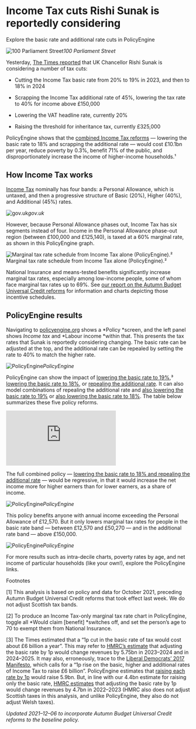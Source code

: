 # Income Tax cuts Rishi Sunak is reportedly considering

Explore the basic rate and additional rate cuts in PolicyEngine

![100 Parliament Street](https://cdn-images-1.medium.com/max/2000/1*CXzE044rk2ZMpobYa7stoQ.png)_100 Parliament Street_

Yesterday, [The Times reported](https://www.thetimes.co.uk/article/rishi-sunaks-plan-to-slash-taxes-c30wd5kzx) that UK Chancellor Rishi Sunak is considering a number of tax cuts:

- Cutting the Income Tax basic rate from 20% to 19% in 2023, and then to 18% in 2024

- Scrapping the Income Tax additional rate of 45%, lowering the tax rate to 40% for income above £150,000

- Lowering the VAT headline rate, currently 20%

- Raising the threshold for inheritance tax, currently £325,000

PolicyEngine shows that the [combined Income Tax reforms](http://policyengine.org/uk/population-impact?add_rate=40&basic_rate=18) — lowering the basic rate to 18% and scrapping the additional rate — would cost £10.1bn per year, reduce poverty by 0.3%, benefit 71% of the public, and disproportionately increase the income of higher-income households.¹

## How Income Tax works

[Income Tax](https://www.gov.uk/income-tax-rates) nominally has four bands: a Personal Allowance, which is untaxed, and then a progressive structure of Basic (20%), Higher (40%), and Additional (45%) rates.

![gov.uk](https://cdn-images-1.medium.com/max/2000/0*Cui0kUXUHRCXsH37)_gov.uk_

However, because Personal Allowance phases out, Income Tax has six segments instead of four. Income in the Personal Allowance phase-out region (between £100,000 and £125,140), is taxed at a 60% marginal rate, as shown in this PolicyEngine graph.

![*Marginal tax rate schedule from Income Tax alone (PolicyEngine).²*](https://cdn-images-1.medium.com/max/3200/0*ny9SRyI1vvJWQ2XM)Marginal tax rate schedule from Income Tax alone (PolicyEngine).²

National Insurance and means-tested benefits significantly increase marginal tax rates, especially among low-income people, some of whom face marginal tax rates up to 69%. See [our report on the Autumn Budget Universal Credit reforms](https://blog.policyengine.org/analysing-autumn-budget-universal-credit-reforms-with-policyengine-2ce93f177428) for information and charts depicting those incentive schedules.

## PolicyEngine results

Navigating to [policyengine.org](https://policyengine.org) shows a *Policy *screen, and the left panel shows _Income tax_ and *Labour income *within that. This presents the tax rates that Sunak is reportedly considering changing. The basic rate can be adjusted at the top, and the additional rate can be repealed by setting the rate to 40% to match the higher rate.

![PolicyEngine](https://cdn-images-1.medium.com/max/3200/0*oG71EhArn_TrWtGP)_PolicyEngine_

PolicyEngine can show the impact of [lowering the basic rate to 19%](http://policyengine.org/uk/population-impact?basic_rate=19),³ [lowering the basic rate to 18%](http://policyengine.org/uk/population-impact?basic_rate=18), or [repealing the additional rate](http://policyengine.org/uk/population-impact?add_rate=40). It can also model combinations of repealing the additional rate and [also lowering the basic rate to 19%](http://policyengine.org/uk/population-impact?add_rate=40&basic_rate=19) or [also lowering the basic rate to 18%](http://policyengine.org/uk/population-impact?add_rate=40&basic_rate=18). The table below summarizes these five policy reforms.

<iframe src="https://medium.com/media/779bd0682ff1670b0c7d8e2eaf25a5b4" frameborder=0></iframe>

The full combined policy — [lowering the basic rate to 18% and repealing the additional rate](http://policyengine.org/uk/population-impact?add_rate=40&basic_rate=18) — would be regressive, in that it would increase the net income more for higher earners than for lower earners, as a share of income.

![PolicyEngine](https://cdn-images-1.medium.com/max/3200/0*qU6Vy-7GSFaZkB6x)_PolicyEngine_

This policy benefits anyone with annual income exceeding the Personal Allowance of £12,570. But it only lowers marginal tax rates for people in the basic rate band — between £12,570 and £50,270 — and in the additional rate band — above £150,000.

![PolicyEngine](https://cdn-images-1.medium.com/max/3200/0*nzmOgGtBJfMUXFEL)_PolicyEngine_

For more results such as intra-decile charts, poverty rates by age, and net income of particular households (like your own!), explore the PolicyEngine links.

Footnotes

[1] This analysis is based on policy and data for October 2021, preceding Autumn Budget Universal Credit reforms that took effect last week. We do not adjust Scottish tax bands.

[2] To produce an Income Tax-only marginal tax rate chart in PolicyEngine, toggle all *Would claim [benefit] *switches off, and set the person’s age to 70 to exempt them from National Insurance.

[3] The Times estimated that a “1p cut in the basic rate of tax would cost about £6 billion a year”. This may refer to [HMRC’s estimate](https://www.gov.uk/government/statistics/direct-effects-of-illustrative-tax-changes/direct-effects-of-illustrative-tax-changes-bulletin-june-2021) that adjusting the basic rate by 1p would change revenues by 5.75bn in 2023–2024 and in 2024–2025. It may also, erroneously, trace to the [Liberal Democrats’ 2017 Manifesto](https://d3n8a8pro7vhmx.cloudfront.net/libdems/pages/1811/attachments/original/1515517284/2017_Manifesto.pdf?1515517284#page=19), which calls for a “1p rise on the basic, higher and additional rates of Income Tax to raise £6 billion”. PolicyEngine estimates that [raising each rate by 1p](http://policyengine.org/uk/population-impact?add_rate=46&basic_rate=21&higher_rate=41) would raise 5.9bn. But, in line with our 4.4bn estimate for raising only the basic rate, [HMRC estimates](https://www.gov.uk/government/statistics/direct-effects-of-illustrative-tax-changes/direct-effects-of-illustrative-tax-changes-bulletin-june-2021) that adjusting the basic rate by 1p would change revenues by 4.7bn in 2022–2023 (HMRC also does not adjust Scottish taxes in this analysis, and unlike PolicyEngine, they also do not adjust Welsh taxes).

_Updated 2021–12–06 to incorporate Autumn Budget Universal Credit reforms to the baseline policy._
